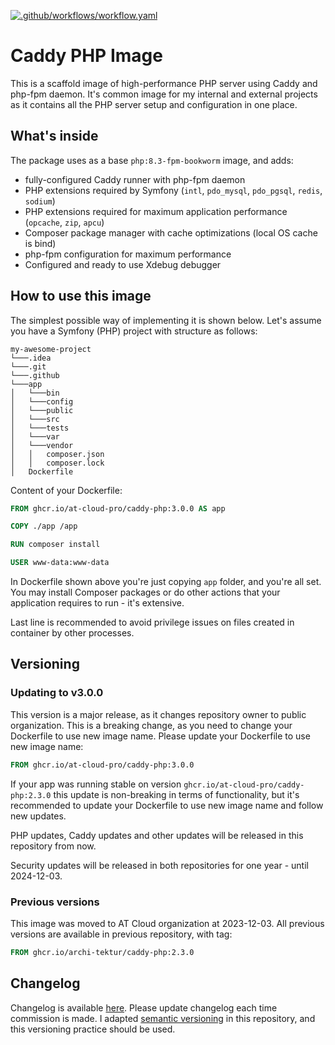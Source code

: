 [![.github/workflows/workflow.yaml](https://github.com/at-cloud-pro/caddy-php-image/actions/workflows/workflow.yaml/badge.svg?branch=main)](https://github.com/at-cloud-pro/caddy-php-image/actions/workflows/workflow.yaml)

# Caddy PHP Image
This is a scaffold image of high-performance PHP server using Caddy and php-fpm daemon. It's common image for my
internal and external projects as it contains all the PHP server setup and configuration in one place.

## What's inside
The package uses as a base `php:8.3-fpm-bookworm` image, and adds:
* fully-configured Caddy runner with php-fpm daemon
* PHP extensions required by Symfony (`intl`, `pdo_mysql`, `pdo_pgsql`, `redis`, `sodium`)
* PHP extensions required for maximum application performance (`opcache`, `zip`, `apcu`)
* Composer package manager with cache optimizations (local OS cache is bind)
* php-fpm configuration for maximum performance
* Configured and ready to use Xdebug debugger

## How to use this image
The simplest possible way of implementing it is shown below. Let's assume you have a Symfony (PHP) project with
structure as follows:

```
my-awesome-project
└───.idea
└───.git
└───.github
└───app
│   └───bin
│   └───config
│   └───public
│   └───src
│   └───tests
│   └───var
│   └───vendor
│   │   composer.json
│   │   composer.lock
│   Dockerfile
```

Content of your Dockerfile:

```dockerfile
FROM ghcr.io/at-cloud-pro/caddy-php:3.0.0 AS app

COPY ./app /app

RUN composer install

USER www-data:www-data
```
In Dockerfile shown above you're just copying `app` folder, and you're all set. You may install Composer packages or do
other actions that your application requires to run - it's extensive.

Last line is recommended to avoid privilege issues on files created in container by other processes.

## Versioning
### Updating to v3.0.0
This version is a major release, as it changes repository owner to public organization. This is a breaking change, as
you need to change your Dockerfile to use new image name. Please update your Dockerfile to use new image name:
```dockerfile
FROM ghcr.io/at-cloud-pro/caddy-php:3.0.0
```
If your app was running stable on version `ghcr.io/at-cloud-pro/caddy-php:2.3.0` this update is non-breaking in terms of
functionality, but it's recommended to update your Dockerfile to use new image name and follow new updates.

PHP updates, Caddy updates and other updates will be released in this repository from now.

Security updates will be released in both repositories for one year - until 2024-12-03.

### Previous versions
This image was moved to AT Cloud organization at 2023-12-03. All previous versions are available in previous repository,
with tag:
```dockerfile
FROM ghcr.io/archi-tektur/caddy-php:2.3.0
```

## Changelog
Changelog is available [here](CHANGELOG.md). Please update changelog each time commission is made. I adapted
[semantic versioning](https://semver.org/) in this repository, and this versioning practice should be used.
